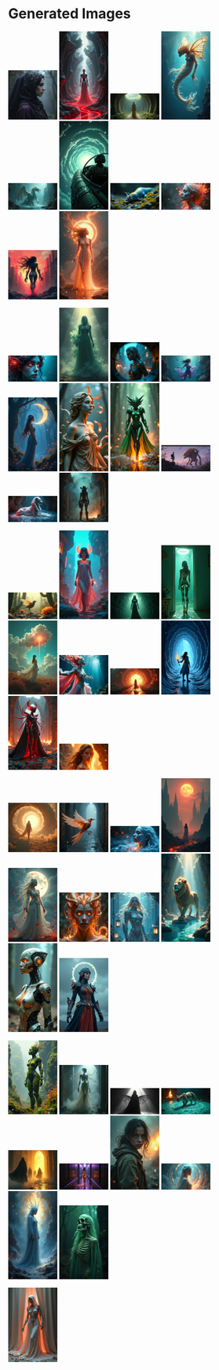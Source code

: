 # Generated Images



<img src="2025_06_23_01.png" width="100"/> <img src="2025_06_23_02.png" width="100"/> <img src="2025_06_23_03.png" width="100"/> <img src="2025_06_23_04.png" width="100"/> <img src="2025_06_23_05.png" width="100"/> <img src="2025_06_23_06.png" width="100"/> <img src="2025_06_23_07.png" width="100"/> <img src="2025_06_23_08.png" width="100"/> <img src="2025_06_23_09.png" width="100"/> <img src="2025_06_23_10.png" width="100"/>

<img src="2025_06_23_11.png" width="100"/> <img src="2025_06_23_12.png" width="100"/> <img src="2025_06_23_13.png" width="100"/> <img src="2025_06_23_14.png" width="100"/> <img src="2025_06_23_15.png" width="100"/> <img src="2025_06_23_16.png" width="100"/> <img src="2025_06_23_17.png" width="100"/> <img src="2025_06_23_18.png" width="100"/> <img src="2025_06_23_19.png" width="100"/> <img src="2025_06_23_20.png" width="100"/>

<img src="2025_06_23_21.png" width="100"/> <img src="2025_06_23_22.png" width="100"/> <img src="2025_06_23_23.png" width="100"/> <img src="2025_06_23_24.png" width="100"/> <img src="2025_06_23_25.png" width="100"/> <img src="2025_06_23_26.png" width="100"/> <img src="2025_06_23_27.png" width="100"/> <img src="2025_06_23_28.png" width="100"/> <img src="2025_06_23_29.png" width="100"/> <img src="2025_06_23_30.png" width="100"/>

<img src="2025_06_23_31.png" width="100"/> <img src="2025_06_23_32.png" width="100"/> <img src="2025_06_23_33.png" width="100"/> <img src="2025_06_23_34.png" width="100"/> <img src="2025_06_23_35.png" width="100"/> <img src="2025_06_23_36.png" width="100"/> <img src="2025_06_23_37.png" width="100"/> <img src="2025_06_23_38.png" width="100"/> <img src="2025_06_23_39.png" width="100"/> <img src="2025_06_23_40.png" width="100"/>

<img src="2025_06_23_41.png" width="100"/> <img src="2025_06_23_42.png" width="100"/> <img src="2025_06_23_43.png" width="100"/> <img src="2025_06_23_44.png" width="100"/> <img src="2025_06_23_45.png" width="100"/> <img src="2025_06_23_46.png" width="100"/> <img src="2025_06_23_47.png" width="100"/> <img src="2025_06_23_48.png" width="100"/> <img src="2025_06_23_49.png" width="100"/> <img src="2025_06_23_50.png" width="100"/>

<img src="2025_06_23_51.png" width="100"/>